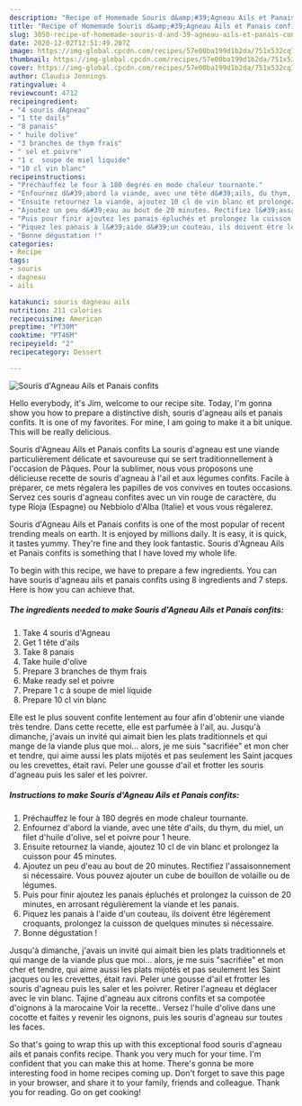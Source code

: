 ```yaml
---
description: "Recipe of Homemade Souris d&amp;#39;Agneau Ails et Panais confits"
title: "Recipe of Homemade Souris d&amp;#39;Agneau Ails et Panais confits"
slug: 3050-recipe-of-homemade-souris-d-and-39-agneau-ails-et-panais-confits
date: 2020-12-02T12:51:49.207Z
image: https://img-global.cpcdn.com/recipes/57e00ba199d1b2da/751x532cq70/souris-dagneau-ails-et-panais-confits-photo-principale-de-la-recette.jpg
thumbnail: https://img-global.cpcdn.com/recipes/57e00ba199d1b2da/751x532cq70/souris-dagneau-ails-et-panais-confits-photo-principale-de-la-recette.jpg
cover: https://img-global.cpcdn.com/recipes/57e00ba199d1b2da/751x532cq70/souris-dagneau-ails-et-panais-confits-photo-principale-de-la-recette.jpg
author: Claudia Jennings
ratingvalue: 4
reviewcount: 4712
recipeingredient:
- "4 souris dAgneau"
- "1 tte dails"
- "8 panais"
- " huile dolive"
- "3 branches de thym frais"
- " sel et poivre"
- "1 c  soupe de miel liquide"
- "10 cl vin blanc"
recipeinstructions:
- "Préchauffez le four à 180 degrés en mode chaleur tournante."
- "Enfournez d&#39;abord la viande, avec une tête d&#39;ails, du thym, du miel, un filet d&#39;huile d&#39;olive, sel et poivre pour 1 heure."
- "Ensuite retournez la viande, ajoutez 10 cl de vin blanc et prolongez la cuisson pour 45 minutes."
- "Ajoutez un peu d&#39;eau au bout de 20 minutes. Rectifiez l&#39;assaisonnement si nécessaire. Vous pouvez ajouter un cube de bouillon de volaille ou de légumes."
- "Puis pour finir ajoutez les panais épluchés et prolongez la cuisson de 20 minutes, en arrosant régulièrement la viande et les panais."
- "Piquez les panais à l&#39;aide d&#39;un couteau, ils doivent être légèrement croquants, prolongez la cuisson de quelques minutes si nécessaire."
- "Bonne dégustation !"
categories:
- Recipe
tags:
- souris
- dagneau
- ails

katakunci: souris dagneau ails 
nutrition: 211 calories
recipecuisine: American
preptime: "PT30M"
cooktime: "PT46M"
recipeyield: "2"
recipecategory: Dessert

---
```



![Souris d&#39;Agneau Ails et Panais confits](https://img-global.cpcdn.com/recipes/57e00ba199d1b2da/751x532cq70/souris-dagneau-ails-et-panais-confits-photo-principale-de-la-recette.jpg)

Hello everybody, it's Jim, welcome to our recipe site. Today, I'm gonna show you how to prepare a distinctive dish, souris d&#39;agneau ails et panais confits. It is one of my favorites. For mine, I am going to make it a bit unique. This will be really delicious.

Souris d&#39;Agneau Ails et Panais confits La souris d&#39;agneau est une viande particulièrement délicate et savoureuse qui se sert traditionnellement à l&#39;occasion de Pâques. Pour la sublimer, nous vous proposons une délicieuse recette de souris d&#39;agneau à l&#39;ail et aux légumes confits. Facile à préparer, ce mets régalera les papilles de vos convives en toutes occasions. Servez ces souris d&#39;agneau confites avec un vin rouge de caractère, du type Rioja (Espagne) ou Nebbiolo d&#39;Alba (Italie) et vous vous régalerez.

Souris d&#39;Agneau Ails et Panais confits is one of the most popular of recent trending meals on earth. It is enjoyed by millions daily. It is easy, it is quick, it tastes yummy. They're fine and they look fantastic. Souris d&#39;Agneau Ails et Panais confits is something that I have loved my whole life.


To begin with this recipe, we have to prepare a few ingredients. You can have souris d&#39;agneau ails et panais confits using 8 ingredients and 7 steps. Here is how you can achieve that.

<!--inarticleads1-->

##### The ingredients needed to make Souris d&#39;Agneau Ails et Panais confits:

1. Take 4 souris d&#39;Agneau
1. Get 1 tête d&#39;ails
1. Take 8 panais
1. Take  huile d&#39;olive
1. Prepare 3 branches de thym frais
1. Make ready  sel et poivre
1. Prepare 1 c à soupe de miel liquide
1. Prepare 10 cl vin blanc


Elle est le plus souvent confite lentement au four afin d&#39;obtenir une viande très tendre. Dans cette recette, elle est parfumée à l&#39;ail, au. Jusqu&#39;à dimanche, j&#39;avais un invité qui aimait bien les plats traditionnels et qui mange de la viande plus que moi… alors, je me suis &#34;sacrifiée&#34; et mon cher et tendre, qui aime aussi les plats mijotés et pas seulement les Saint jacques ou les crevettes, était ravi. Peler une gousse d&#39;ail et frotter les souris d&#39;agneau puis les saler et les poivrer. 

<!--inarticleads2-->

##### Instructions to make Souris d&#39;Agneau Ails et Panais confits:

1. Préchauffez le four à 180 degrés en mode chaleur tournante.
1. Enfournez d&#39;abord la viande, avec une tête d&#39;ails, du thym, du miel, un filet d&#39;huile d&#39;olive, sel et poivre pour 1 heure.
1. Ensuite retournez la viande, ajoutez 10 cl de vin blanc et prolongez la cuisson pour 45 minutes.
1. Ajoutez un peu d&#39;eau au bout de 20 minutes. Rectifiez l&#39;assaisonnement si nécessaire. Vous pouvez ajouter un cube de bouillon de volaille ou de légumes.
1. Puis pour finir ajoutez les panais épluchés et prolongez la cuisson de 20 minutes, en arrosant régulièrement la viande et les panais.
1. Piquez les panais à l&#39;aide d&#39;un couteau, ils doivent être légèrement croquants, prolongez la cuisson de quelques minutes si nécessaire.
1. Bonne dégustation !


Jusqu&#39;à dimanche, j&#39;avais un invité qui aimait bien les plats traditionnels et qui mange de la viande plus que moi… alors, je me suis &#34;sacrifiée&#34; et mon cher et tendre, qui aime aussi les plats mijotés et pas seulement les Saint jacques ou les crevettes, était ravi. Peler une gousse d&#39;ail et frotter les souris d&#39;agneau puis les saler et les poivrer. Retirer l&#39;agneau et déglacer avec le vin blanc. Tajine d&#39;agneau aux citrons confits et sa compotée d&#39;oignons à la marocaine Voir la recette.. Versez l&#39;huile d&#39;olive dans une cocotte et faites y revenir les oignons, puis les souris d&#39;agneau sur toutes les faces. 

So that's going to wrap this up with this exceptional food souris d&#39;agneau ails et panais confits recipe. Thank you very much for your time. I'm confident that you can make this at home. There's gonna be more interesting food in home recipes coming up. Don't forget to save this page in your browser, and share it to your family, friends and colleague. Thank you for reading. Go on get cooking!
